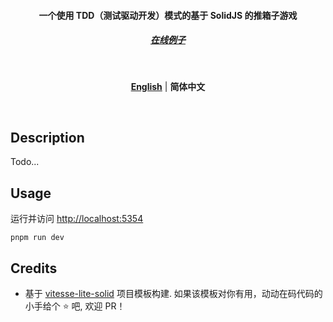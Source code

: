 <h4 align='center'>
<b>一个使用 TDD（测试驱动开发）模式的基于 SolidJS 的推箱子游戏</b>
</h4>

<h5 align='center'>
<a href="https://solid-sokoban.vercel.app/" target="_blank">在线例子</a>
</h5>

<br>

<p align='center'>
<b><a href="https://github.com/Nauxscript/solid-sokoban/blob/main/README.md">English</a></b> | <b>简体中文</b>
</p>

<br>

## Description

Todo...

## Usage

运行并访问 [http://localhost:5354](http://localhost:5354)

```
pnpm run dev
```

## Credits

- 基于 [vitesse-lite-solid](https://github.com/Nauxscript/vitesse-lite-solid) 项目模板构建. 如果该模板对你有用，动动在码代码的小手给个 ⭐ ️吧, 欢迎 PR！